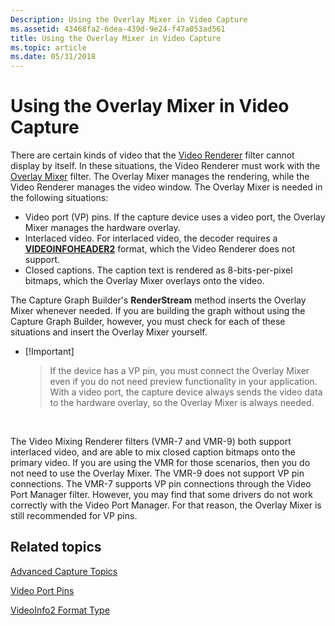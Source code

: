 ```yaml
---
Description: Using the Overlay Mixer in Video Capture
ms.assetid: 43468fa2-6dea-439d-9e24-f47a053ad561
title: Using the Overlay Mixer in Video Capture
ms.topic: article
ms.date: 05/31/2018
---
```


# Using the Overlay Mixer in Video Capture

There are certain kinds of video that the [Video Renderer](video-renderer-filter.md) filter cannot display by itself. In these situations, the Video Renderer must work with the [Overlay Mixer](overlay-mixer-filter.md) filter. The Overlay Mixer manages the rendering, while the Video Renderer manages the video window. The Overlay Mixer is needed in the following situations:

-   Video port (VP) pins. If the capture device uses a video port, the Overlay Mixer manages the hardware overlay.
-   Interlaced video. For interlaced video, the decoder requires a [**VIDEOINFOHEADER2**](/previous-versions/windows/desktop/api/dvdmedia/ns-dvdmedia-videoinfoheader2) format, which the Video Renderer does not support.
-   Closed captions. The caption text is rendered as 8-bits-per-pixel bitmaps, which the Overlay Mixer overlays onto the video.

The Capture Graph Builder's **RenderStream** method inserts the Overlay Mixer whenever needed. If you are building the graph without using the Capture Graph Builder, however, you must check for each of these situations and insert the Overlay Mixer yourself.

-   \[!Important\]  
    > If the device has a VP pin, you must connect the Overlay Mixer even if you do not need preview functionality in your application. With a video port, the capture device always sends the video data to the hardware overlay, so the Overlay Mixer is always needed.

     

The Video Mixing Renderer filters (VMR-7 and VMR-9) both support interlaced video, and are able to mix closed caption bitmaps onto the primary video. If you are using the VMR for those scenarios, then you do not need to use the Overlay Mixer. The VMR-9 does not support VP pin connections. The VMR-7 supports VP pin connections through the Video Port Manager filter. However, you may find that some drivers do not work correctly with the Video Port Manager. For that reason, the Overlay Mixer is still recommended for VP pins.

## Related topics

<dl> <dt>

[Advanced Capture Topics](advanced-capture-topics.md)
</dt> <dt>

[Video Port Pins](video-port-pins.md)
</dt> <dt>

[VideoInfo2 Format Type](videoinfo2-format-type.md)
</dt> </dl>

 

 



